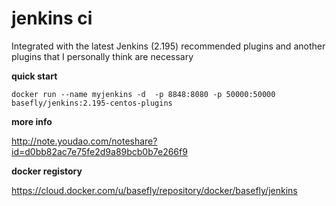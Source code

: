 # jenkins ci

Integrated with the latest Jenkins (2.195) recommended plugins and another plugins that I personally think are necessary

**quick start**

`docker run --name myjenkins -d  -p 8848:8080 -p 50000:50000 basefly/jenkins:2.195-centos-plugins
`

**more info**

http://note.youdao.com/noteshare?id=d0bb82ac7e75fe2d9a89bcb0b7e266f9

**docker registory**

https://cloud.docker.com/u/basefly/repository/docker/basefly/jenkins
